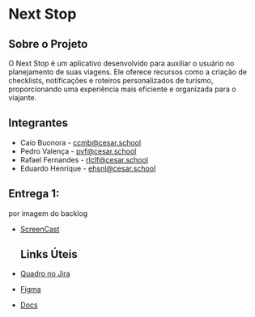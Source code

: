 # Next Stop

## Sobre o Projeto
O Next Stop é um aplicativo desenvolvido para auxiliar o usuário no planejamento de suas viagens. Ele oferece recursos como a criação de checklists, notificações e roteiros personalizados de turismo, proporcionando uma experiência mais eficiente e organizada para o viajante. 

## Integrantes
- Caio Buonora - ccmb@cesar.school
- Pedro Valença - pvf@cesar.school
- Rafael Fernandes - rlclf@cesar.school
- Eduardo Henrique - ehsnl@cesar.school

## Entrega 1:
por imagem do backlog
- [ScreenCast](https://youtu.be/vZgO7tRvAdg)

  ## Links Úteis
- [Quadro no Jira](https://cesar-team-v8afv3ud.atlassian.net/jira/software/projects/KAN/boards/1?atlOrigin=eyJpIjoiZjNhNzI1Mzk1NzdmNDE1ZThlMTBmZjM4NWY0OTE3Y2MiLCJwIjoiaiJ9)
- [Figma](https://www.figma.com/design/NH6gXtqEq6ScD94R0JjhhT/Next-Stop?node-id=37-6&t=Df3CO9P0t0yYVnd6-1)
- [Docs](https://docs.google.com/document/d/1aSS9CKXjFiJVWMc2ProF_4tRzgPjE1SwDDQWuf53CP4/edit?usp=sharing)
